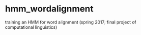 # hmm_wordalignment
training an HMM for word alignment (spring 2017; final project of computational linguistics)
